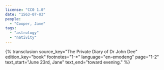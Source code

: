 ```yaml
---
license: "CC0 1.0"
date: "1563-07-03"
people:
  - "Cooper, Jane"
tags:
  - "astrology"
  - "nativity"
---
```

{% transclusion
  source_key="The Private Diary of Dr John Dee"
  edition_key="book"
  footnotes="1-*"
  language="en-emodeng"
  page="1-2"
  text_start="June 23rd, Jane"
  text_end="toward evening."
%}
